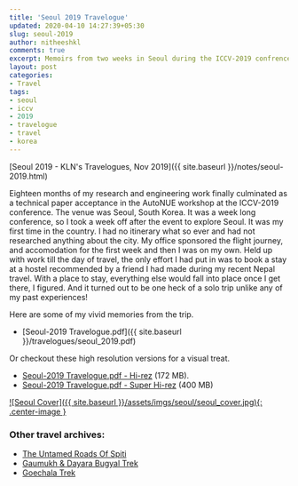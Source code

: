 ```yaml
---
title: 'Seoul 2019 Travelogue'
updated: 2020-04-10 14:27:39+05:30
slug: seoul-2019
author: nitheeshkl
comments: true
excerpt: Memoirs from two weeks in Seoul during the ICCV-2019 confrence.
layout: post
categories:
- Travel
tags:
- seoul
- iccv
- 2019
- travelogue
- travel
- korea
---
```


[Seoul 2019 - KLN's Travelogues, Nov 2019]({{ site.baseurl }}/notes/seoul-2019.html)

Eighteen months of my research and engineering work finally culminated as a
technical paper acceptance in the AutoNUE workshop at the ICCV-2019 conference.
The venue was Seoul, South Korea. It was a week long conference, so I took a
week off after the event to explore Seoul. It was my first time in the country.
I had no itinerary what so ever and had not researched anything about the city.
My office sponsored the flight journey, and accomodation for the first week and
then I was on my own. Held up with work till the day of travel, the only effort
I had put in was to book a stay at a hostel recommended by a friend I had made
during my recent Nepal travel. With a place to stay, everything else would fall
into place once I get there, I figured. And it turned out to be one heck of a
solo trip unlike any of my past experiences!

Here are some of my vivid memories from the trip.

- [Seoul-2019 Travelogue.pdf]({{ site.baseurl }}/travelogues/seoul_2019.pdf) 

Or checkout these high resolution versions for a visual treat.
- [Seoul-2019 Travelogue.pdf - Hi-rez](https://drive.google.com/file/d/1hRrBinMaWvUxWcSmpW3f4ty4NkzsQPup/view?usp=sharing) (172 MB).
- [Seoul-2019 Travelogue.pdf - Super Hi-rez](https://drive.google.com/file/d/18TWpkCiJeqJf5_Ta5vTZV6aRSKGJyoso/view?usp=sharing) (400 MB)

<a href="{{ site.baseurl }}/travelogues/seoul_2019.pdf">
![Seoul Cover]({{ site.baseurl }}/assets/imgs/seoul/seoul_cover.jpg){: .center-image }
</a>

### Other travel archives:
- [The Untamed Roads Of Spiti](spiti-ride)
- [Gaumukh & Dayara Bugyal Trek](gaumukh-trek)
- [Goechala Trek](goechala)
